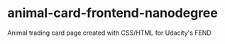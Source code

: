 # animal-card-frontend-nanodegree
Animal trading card page created with CSS/HTML for Udacity's FEND
